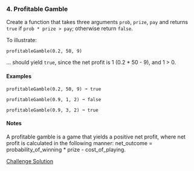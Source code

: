 ### 4. Profitable Gamble
Create a function that takes three arguments `prob`, `prize`, `pay` and returns `true` if `prob * prize > pay`; otherwise return `false`.

To illustrate:

```
profitableGamble(0.2, 50, 9)
```

... should yield `true`, since the net profit is 1 (0.2 * 50 - 9), and 1 > 0.

#### Examples

```
profitableGamble(0.2, 50, 9) ➞ true

profitableGamble(0.9, 1, 2) ➞ false

profitableGamble(0.9, 3, 2) ➞ true
```

#### Notes

A profitable gamble is a game that yields a positive net profit, where net profit is calculated in the following manner: net_outcome = probability_of_winning * prize - cost_of_playing.

[Challenge Solution](https://edabit.com/challenge/ghbHrRnRiDz9fvQNF)